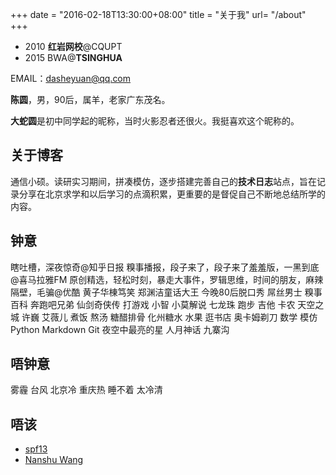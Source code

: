 +++
date = "2016-02-18T13:30:00+08:00"
title = "关于我"
url= "/about"
+++

- 2010 **红岩网校**@CQUPT
- 2015 BWA@**TSINGHUA**

EMAIL：dasheyuan@qq.com

**陈圆**，男，90后，属羊，老家广东茂名。

**大蛇圆**是初中同学起的昵称，当时火影忍者还很火。我挺喜欢这个昵称的。

## 关于博客    

通信小硕。读研实习期间，拼凑模仿，逐步搭建完善自己的**技术日志**站点，旨在记录分享在北京求学和以后学习的点滴积累，更重要的是督促自己不断地总结所学的内容。

## 钟意

瞎吐槽，深夜惊奇@知乎日报 糗事播报，段子来了，段子来了羞羞版，一黑到底@喜马拉雅FM 原创精选，轻松时刻，暴走大事件，罗辑思维，时间的朋友，麻辣隔壁，毛骗@优酷 黄子华棟笃笑 郑渊洁童话大王 今晚80后脱口秀 屌丝男士 糗事百科 奔跑吧兄弟 仙剑奇侠传 打游戏 小智 小莫解说 七龙珠 跑步 吉他 卡农 天空之城 许巍 艾薇儿 煮饭 熬汤 糖醋排骨 化州糖水 水果 逛书店 奥卡姆剃刀 数学 模仿 Python Markdown Git 夜空中最亮的星 人月神话 九寨沟

## 唔钟意

雾霾 台风 北京冷 重庆热 睡不着 太冷清

## 唔该

- [spf13](http://spf13.com)
- [Nanshu Wang](http://nanshu.wang)

